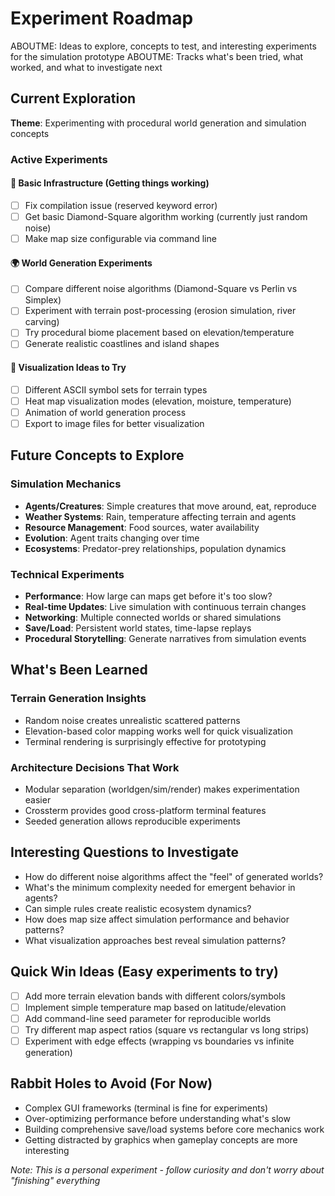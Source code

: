# Experiment Roadmap

ABOUTME: Ideas to explore, concepts to test, and interesting experiments for the simulation prototype
ABOUTME: Tracks what's been tried, what worked, and what to investigate next

## Current Exploration

**Theme**: Experimenting with procedural world generation and simulation concepts

### Active Experiments

#### 🔧 Basic Infrastructure (Getting things working)
- [ ] Fix compilation issue (reserved keyword error)
- [ ] Get basic Diamond-Square algorithm working (currently just random noise)
- [ ] Make map size configurable via command line

#### 🌍 World Generation Experiments
- [ ] Compare different noise algorithms (Diamond-Square vs Perlin vs Simplex)
- [ ] Experiment with terrain post-processing (erosion simulation, river carving)
- [ ] Try procedural biome placement based on elevation/temperature
- [ ] Generate realistic coastlines and island shapes

#### 🎨 Visualization Ideas to Try
- [ ] Different ASCII symbol sets for terrain types
- [ ] Heat map visualization modes (elevation, moisture, temperature)
- [ ] Animation of world generation process
- [ ] Export to image files for better visualization

## Future Concepts to Explore

### Simulation Mechanics
- **Agents/Creatures**: Simple creatures that move around, eat, reproduce
- **Weather Systems**: Rain, temperature affecting terrain and agents
- **Resource Management**: Food sources, water availability
- **Evolution**: Agent traits changing over time
- **Ecosystems**: Predator-prey relationships, population dynamics

### Technical Experiments
- **Performance**: How large can maps get before it's too slow?
- **Real-time Updates**: Live simulation with continuous terrain changes
- **Networking**: Multiple connected worlds or shared simulations
- **Save/Load**: Persistent world states, time-lapse replays
- **Procedural Storytelling**: Generate narratives from simulation events

## What's Been Learned

### Terrain Generation Insights
- Random noise creates unrealistic scattered patterns
- Elevation-based color mapping works well for quick visualization
- Terminal rendering is surprisingly effective for prototyping

### Architecture Decisions That Work
- Modular separation (worldgen/sim/render) makes experimentation easier
- Crossterm provides good cross-platform terminal features
- Seeded generation allows reproducible experiments

## Interesting Questions to Investigate

- How do different noise algorithms affect the "feel" of generated worlds?
- What's the minimum complexity needed for emergent behavior in agents?
- Can simple rules create realistic ecosystem dynamics?
- How does map size affect simulation performance and behavior patterns?
- What visualization approaches best reveal simulation patterns?

## Quick Win Ideas (Easy experiments to try)

- [ ] Add more terrain elevation bands with different colors/symbols
- [ ] Implement simple temperature map based on latitude/elevation
- [ ] Add command-line seed parameter for reproducible worlds
- [ ] Try different map aspect ratios (square vs rectangular vs long strips)
- [ ] Experiment with edge effects (wrapping vs boundaries vs infinite generation)

## Rabbit Holes to Avoid (For Now)

- Complex GUI frameworks (terminal is fine for experiments)
- Over-optimizing performance before understanding what's slow
- Building comprehensive save/load systems before core mechanics work
- Getting distracted by graphics when gameplay concepts are more interesting

*Note: This is a personal experiment - follow curiosity and don't worry about "finishing" everything*